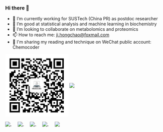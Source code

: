 ### Hi there 👋

- 🔭 I’m currently working for SUSTech (China PR) as postdoc researcher
- 🌱 I’m good at statistical analysis and machine learning in biochemistry
- 👯 I’m looking to collaborate on metabolomics and proteomics
- 📫 How to reach me: ji.hongchao@foxmail.com
- 🍭 I'm sharing my reading and technique on WeChat public account: Chemocoder

<img align="center" src="https://github.com/hcji/hcji/blob/main/img/qrcode.jpg" width="40%"/>

<img align="center" src="https://github-readme-stats.vercel.app/api?username=hcji&show_icons=true" />

</br>
<p align="left">
  <a href="http://wpa.qq.com/msgrd?v=3&uin=420240865&site=qq&menu=yes">
    <img align="center" width="22px" src="https://api.iconify.design/icon-park/tencent-qq.svg" />
  </a>&nbsp;&nbsp;&nbsp;&nbsp;
  
  <a href="https://www.linkedin.com/in/%E5%AE%8F%E8%B6%85-%E7%BA%AA-620646102/">
    <img align="center" width="22px" src="https://cdn.jsdelivr.net/npm/simple-icons@v3/icons/linkedin.svg" />
  </a>&nbsp;&nbsp;&nbsp;&nbsp;

  <a href="https://orcid.org/0000-0002-7364-0741">
    <img align="center" width="22px" src="https://cdn.jsdelivr.net/npm/simple-icons@v3/icons/orcid.svg" />
  </a>&nbsp;&nbsp;&nbsp;&nbsp;
  
  <a href="https://www.researchgate.net/profile/Hongchao-Ji-2">
    <img align="center" width="22px" src="https://api.iconify.design/fa-brands/researchgate.svg" />
  </a>&nbsp;&nbsp;&nbsp;&nbsp;

  <a href="https://github.com/hcji">
    <img align="center" width="22px" src="https://cdn.jsdelivr.net/npm/simple-icons@v3/icons/github.svg" />
  </a>
</p>
<br/>
